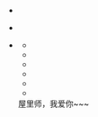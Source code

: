 <html>
<head>
<meta http-equiv="Content-Type" content="text/html; charset=utf-8" />
<title>屋里师幸福哦~</title>
<link rel="shortcut icon" href="http://7xq5e5.com1.z0.glb.clouddn.com/ico/love.ico" type="image/x-icon" />
<link rel='stylesheet' href='http://7xq5e5.com1.z0.glb.clouddn.com/css/55c16d94000109f300000000.css' />
<link rel='stylesheet' href='http://7xq5e5.com1.z0.glb.clouddn.com/css/55c16dab0001286100000000.css' />
<link rel='stylesheet' href='http://7xq5e5.com1.z0.glb.clouddn.com/css/55c16dc00001fa1a00000000.css' />
<link rel='stylesheet' href='http://7xq5e5.com1.z0.glb.clouddn.com/css/55c16dda0001113100000000.css' />
<script type="text/javascript" src="http://7xq5e5.com1.z0.glb.clouddn.com/js/55ac9a860001a6c500000000.js"></script>
<script type="text/javascript" src="http://7xq5e5.com1.z0.glb.clouddn.com/js/55ac9ea30001ace700000000.js"></script>
<script type="text/javascript" src="http://7xq5e5.com1.z0.glb.clouddn.com/js/55c16c910001e21b00000000.js"></script>
</head>
<body>
<div id='content'>
    <ul class='content-wrap'>
        <!-- 第一副画面 -->
        <li>
            <!-- 背景 -->
            <div class="a_background">
                <div class="a_background_top"></div>
                <div class="a_background_middle"></div>
                <div class="a_background_botton"></div>
            </div>
            <!-- 云 -->
            <div class="cloudArea">
                <div class="cloud cloud1"></div>
                <div class="cloud cloud2"></div>
            </div>
            <!-- 太阳 -->
            <div id="sun"></div>
        </li>
        <!-- 第二副画面 -->
        <li>
            <!-- 背景图 -->
            <div class="b_background"></div>
            <div class="b_background_preload"></div>
            <!-- 商店 -->
            <div class="shop">
                <div class="door">
                    <div class="door-left"></div>
                    <div class="door-right"></div>
                </div>
                <!-- 灯 -->
                <div class="lamp"></div>
            </div>
            <!-- 鸟 -->
            <div class="bird"></div>
        </li>
        <!-- 第三副画面 -->
        <li>
            <!-- 背景图 -->
            <div class="c_background">
                <div class="c_background_top"></div>
                <div class="c_background_middle"></div>
                <div class="c_background_botton"></div>
            </div>
            <!-- 小女孩 -->
            <div class="girl"></div>
            <div class="bridge-bottom">
                <div class="water">
                    <div id="water1" class="water_1"></div>
                    <div id="water2" class="water_2"></div>
                    <div id="water3" class="water_3"></div>
                    <div id="water4" class="water_4"></div>
                </div>
            </div>
            <!-- 星星 -->
            <ul class="stars">
                <li class="stars1"></li>
                <li class="stars2"></li>
                <li class="stars3"></li>
                <li class="stars4"></li>
                <li class="stars5"></li>
                <li class="stars6"></li>
            </ul>
            <div class="logo">屋里师，我爱你~~~</div>
        </li>
    </ul>
    <!-- 雪花 -->
    <div id="snowflake"></div>
    <!-- 小男孩 -->
    <div id="boy" class="charector"></div>
</div>
</body>
</html>